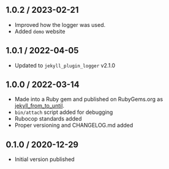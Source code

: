## 1.0.2 / 2023-02-21
  * Improved how the logger was used.
  * Added `demo` website

## 1.0.1 / 2022-04-05
  * Updated to `jekyll_plugin_logger` v2.1.0

## 1.0.0 / 2022-03-14
  * Made into a Ruby gem and published on RubyGems.org as [jekyll_from_to_until](https://rubygems.org/gems/jekyll_from_to_until).
  * `bin/attach` script added for debugging
  * Rubocop standards added
  * Proper versioning and CHANGELOG.md added

## 0.1.0 / 2020-12-29
  * Initial version published
